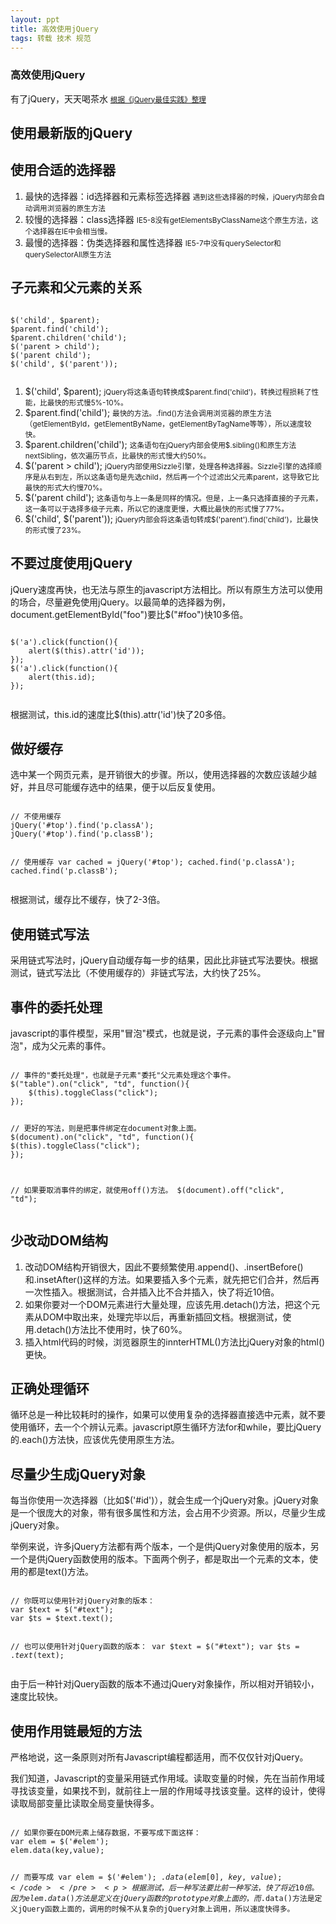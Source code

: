 ```yaml
---
layout: ppt
title: 高效使用jQuery
tags: 转载 技术 规范
---
```


<section>
    <section>
        <h1>高效使用jQuery</h1>
        <p>
            有了jQuery，天天喝茶水
            <small><a href="http://www.ruanyifeng.com/blog/2011/08/jquery_best_practices.html" target="_blank">根据《jQuery最佳实践》整理</a></small>
        </p>
    </section>
</section>
<section>
    <h2>使用最新版的jQuery</h2>
</section>
<section>
    <section>
        <h2>使用合适的选择器</h2>
    </section>
    <section>
        <ol>
            <li>
                最快的选择器：id选择器和元素标签选择器
                <small>遇到这些选择器的时候，jQuery内部会自动调用浏览器的原生方法</small>
            </li>
            <li>
                较慢的选择器：class选择器
                <small>IE5-8没有getElementsByClassName这个原生方法，这个选择器在IE中会相当慢。</small>
            </li>
            <li>
                最慢的选择器：伪类选择器和属性选择器
                <small>IE5-7中没有querySelector和querySelectorAll原生方法</small>
            </li>
        </ol>
    </section>
</section>
<section>
    <section>
        <h2>子元素和父元素的关系</h2>
        <pre><code>
$('child', $parent);
$parent.find('child');
$parent.children('child');
$('parent > child');
$('parent child');
$('child', $('parent'));
        </code></pre>
    </section>
    <section>
        <ol>
            <li>
                $('child', $parent);
                <small>jQuery将这条语句转换成$parent.find('child')，转换过程损耗了性能，比最快的形式慢5%-10%。</small>
            </li>
            <li>
                $parent.find('child');
                <small>最快的方法。.find()方法会调用浏览器的原生方法（getElementById，getElementByName，getElementByTagName等等），所以速度较快。</small>
            </li>
            <li>
                $parent.children('child');
                <small>这条语句在jQuery内部会使用$.sibling()和原生方法nextSibling，依次遍历节点，比最快的形式慢大约50%。</small>
            </li>
            <li>
                $('parent > child');
                <small>jQuery内部使用Sizzle引擎，处理各种选择器。Sizzle引擎的选择顺序是从右到左，所以这条语句是先选child，然后再一个个过滤出父元素parent，这导致它比最快的形式大约慢70%。</small>
            </li>
            <li>
                $('parent child');
                <small>这条语句与上一条是同样的情况。但是，上一条只选择直接的子元素，这一条可以于选择多级子元素，所以它的速度更慢，大概比最快的形式慢了77%。</small>
            </li>
            <li>
                $('child', $('parent'));
                <small>jQuery内部会将这条语句转成$('parent').find('child')，比最快的形式慢了23%。</small>
            </li>
        </ol>
    </section>
</section>
<section>
    <section>
        <h2>不要过度使用jQuery</h2>
        <p>jQuery速度再快，也无法与原生的javascript方法相比。所以有原生方法可以使用的场合，尽量避免使用jQuery。以最简单的选择器为例，document.getElementById("foo")要比$("#foo")快10多倍。</p>
    </section>
    <section>
        <pre><code>
$('a').click(function(){
    alert($(this).attr('id'));
});
$('a').click(function(){
    alert(this.id);
});
        </code></pre>
        <p>根据测试，this.id的速度比$(this).attr('id')快了20多倍。</p>
    </section>
</section>
<section>
    <section>
        <h2>做好缓存</h2>
        <p>选中某一个网页元素，是开销很大的步骤。所以，使用选择器的次数应该越少越好，并且尽可能缓存选中的结果，便于以后反复使用。</p>
    </section>
    <section>
        <pre><code>
// 不使用缓存
jQuery('#top').find('p.classA');
jQuery('#top').find('p.classB');

// 使用缓存
var cached = jQuery('#top');
cached.find('p.classA');
cached.find('p.classB');
        </code></pre>
        <p>根据测试，缓存比不缓存，快了2-3倍。</p>
    </section>
</section>
<section>
    <section>
        <h2>使用链式写法</h2>
        <p>采用链式写法时，jQuery自动缓存每一步的结果，因此比非链式写法要快。根据测试，链式写法比（不使用缓存的）非链式写法，大约快了25%。</p>
    </section>
</section>
<section>
    <section>
        <h2>事件的委托处理</h2>
        <p>javascript的事件模型，采用"冒泡"模式，也就是说，子元素的事件会逐级向上"冒泡"，成为父元素的事件。</p>
    </section>
    <section>
        <pre><code>
// 事件的"委托处理"，也就是子元素"委托"父元素处理这个事件。
$("table").on("click", "td", function(){
    $(this).toggleClass("click");
});

// 更好的写法，则是把事件绑定在document对象上面。
$(document).on("click", "td", function(){
    $(this).toggleClass("click");
});

// 如果要取消事件的绑定，就使用off()方法。
$(document).off("click", "td");
        </code></pre>
    </section>
</section>
<section>
    <h2>少改动DOM结构</h2>
    <ol>
        <li>改动DOM结构开销很大，因此不要频繁使用.append()、.insertBefore()和.insetAfter()这样的方法。如果要插入多个元素，就先把它们合并，然后再一次性插入。根据测试，合并插入比不合并插入，快了将近10倍。</li>
        <li>如果你要对一个DOM元素进行大量处理，应该先用.detach()方法，把这个元素从DOM中取出来，处理完毕以后，再重新插回文档。根据测试，使用.detach()方法比不使用时，快了60%。</li>
        <li>插入html代码的时候，浏览器原生的innterHTML()方法比jQuery对象的html()更快。</li>
    </ol>
</section>
<section>
    <h2>正确处理循环</h2>
    <p>循环总是一种比较耗时的操作，如果可以使用复杂的选择器直接选中元素，就不要使用循环，去一个个辨认元素。javascript原生循环方法for和while，要比jQuery的.each()方法快，应该优先使用原生方法。</p>
</section>
<section>
    <section>
        <h2>尽量少生成jQuery对象</h2>
        <p>每当你使用一次选择器（比如$('#id')），就会生成一个jQuery对象。jQuery对象是一个很庞大的对象，带有很多属性和方法，会占用不少资源。所以，尽量少生成jQuery对象。</p>
        <p>举例来说，许多jQuery方法都有两个版本，一个是供jQuery对象使用的版本，另一个是供jQuery函数使用的版本。下面两个例子，都是取出一个元素的文本，使用的都是text()方法。</p>
    </section>
    <section>
        <pre><code>
// 你既可以使用针对jQuery对象的版本：
var $text = $("#text");
var $ts = $text.text();

// 也可以使用针对jQuery函数的版本：
var $text = $("#text");
var $ts = $.text($text);
        </code></pre>
        <p>由于后一种针对jQuery函数的版本不通过jQuery对象操作，所以相对开销较小，速度比较快。</p>
    </section>
</section>
<section>
    <section>
        <h2>使用作用链最短的方法</h2>
        <p>严格地说，这一条原则对所有Javascript编程都适用，而不仅仅针对jQuery。</p>
        <p>我们知道，Javascript的变量采用链式作用域。读取变量的时候，先在当前作用域寻找该变量，如果找不到，就前往上一层的作用域寻找该变量。这样的设计，使得读取局部变量比读取全局变量快得多。</p>
    </section>
    <section>
        <pre><code>
// 如果你要在DOM元素上储存数据，不要写成下面这样：
var elem = $('#elem');
elem.data(key,value);

// 而要写成
var elem = $('#elem');
$.data(elem[0],key,value);
        </code></pre>
        <p>根据测试，后一种写法要比前一种写法，快了将近10倍。因为elem.data()方法是定义在jQuery函数的prototype对象上面的，而$.data()方法是定义jQuery函数上面的，调用的时候不从复杂的jQuery对象上调用，所以速度快得多。</p>
    </section>
</section>
